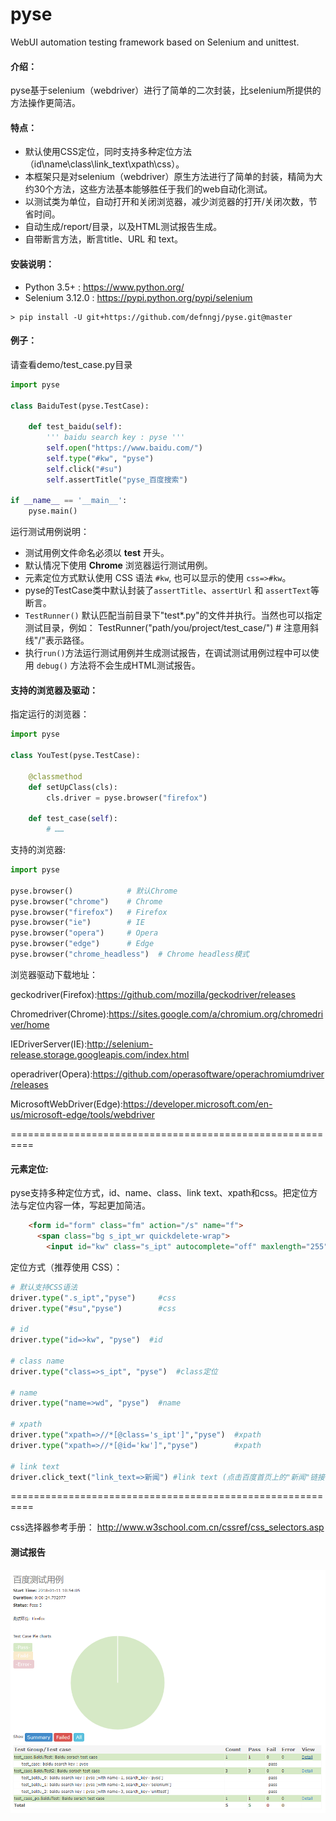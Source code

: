# pyse
WebUI automation testing framework based on Selenium and unittest.

#### 介绍：
  pyse基于selenium（webdriver）进行了简单的二次封装，比selenium所提供的方法操作更简洁。

#### 特点：
* 默认使用CSS定位，同时支持多种定位方法（id\name\class\link_text\xpath\css）。
* 本框架只是对selenium（webdriver）原生方法进行了简单的封装，精简为大约30个方法，这些方法基本能够胜任于我们的web自动化测试。
* 以测试类为单位，自动打开和关闭浏览器，减少浏览器的打开/关闭次数，节省时间。
* 自动生成/report/目录，以及HTML测试报告生成。
* 自带断言方法，断言title、URL 和 text。

#### 安装说明：
* Python 3.5+ : https://www.python.org/
* Selenium 3.12.0 : https://pypi.python.org/pypi/selenium


```
> pip install -U git+https://github.com/defnngj/pyse.git@master
```

#### 例子：

请查看demo/test_case.py目录

```python
import pyse

class BaiduTest(pyse.TestCase):

    def test_baidu(self):
        ''' baidu search key : pyse '''
        self.open("https://www.baidu.com/")
        self.type("#kw", "pyse")
        self.click("#su")
        self.assertTitle("pyse_百度搜索")

if __name__ == '__main__':
    pyse.main()
```

运行测试用例说明：
* 测试用例文件命名必须以 __test__ 开头。
* 默认情况下使用 __Chrome__ 浏览器运行测试用例。
* 元素定位方式默认使用 CSS 语法 `#kw`, 也可以显示的使用 `css=>#kw`。
* pyse的TestCase类中默认封装了`assertTitle`、`assertUrl` 和 `assertText`等断言。
* `TestRunner()` 默认匹配当前目录下"test*.py"的文件并执行。当然也可以指定测试目录，例如：
TestRunner("path/you/project/test_case/")  # 注意用斜线"/"表示路径。
* 执行`run()`方法运行测试用例并生成测试报告，在调试测试用例过程中可以使用 `debug()` 方法将不会生成HTML测试报告。


#### 支持的浏览器及驱动：

指定运行的浏览器：

```python
import pyse

class YouTest(pyse.TestCase):

    @classmethod
    def setUpClass(cls):
        cls.driver = pyse.browser("firefox")
    
    def test_case(self):
        # ……

```

支持的浏览器:

```python
import pyse

pyse.browser()            # 默认Chrome
pyse.browser("chrome")    # Chrome
pyse.browser("firefox")   # Firefox
pyse.browser("ie")        # IE
pyse.browser("opera")     # Opera
pyse.browser("edge")      # Edge
pyse.browser("chrome_headless")  # Chrome headless模式
```

浏览器驱动下载地址：

geckodriver(Firefox):https://github.com/mozilla/geckodriver/releases

Chromedriver(Chrome):https://sites.google.com/a/chromium.org/chromedriver/home

IEDriverServer(IE):http://selenium-release.storage.googleapis.com/index.html

operadriver(Opera):https://github.com/operasoftware/operachromiumdriver/releases

MicrosoftWebDriver(Edge):https://developer.microsoft.com/en-us/microsoft-edge/tools/webdriver

==========================================================

#### 元素定位:

pyse支持多种定位方式，id、name、class、link text、xpath和css。把定位方法与定位内容一体，写起更加简洁。
```html
    <form id="form" class="fm" action="/s" name="f">
      <span class="bg s_ipt_wr quickdelete-wrap">
        <input id="kw" class="s_ipt" autocomplete="off" maxlength="255" value="" name="wd">
```

定位方式（推荐使用 CSS）：

```python
# 默认支持CSS语法
driver.type(".s_ipt","pyse")     #css
driver.type("#su","pyse")        #css

# id
driver.type("id=>kw", "pyse")  #id

# class name
driver.type("class=>s_ipt", "pyse")  #class定位

# name
driver.type("name=>wd", "pyse")  #name

# xpath
driver.type("xpath=>//*[@class='s_ipt']","pyse")  #xpath
driver.type("xpath=>//*[@id='kw']","pyse")        #xpath

# link text
driver.click_text("link_text=>新闻") #link text (点击百度首页上的"新闻"链接)

```

==========================================================

  css选择器参考手册：
  http://www.w3school.com.cn/cssref/css_selectors.asp

#### 测试报告

![](./test_report.png)
